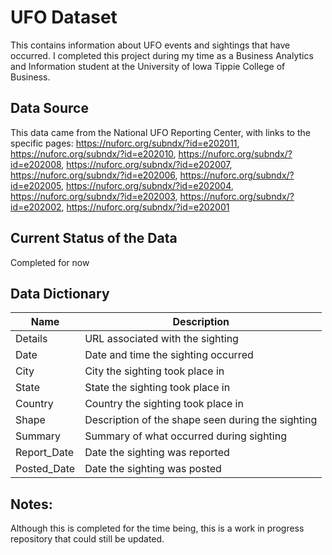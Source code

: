 # UFO Dataset
This contains information about UFO events and sightings that have occurred. I completed this project during my time as a Business Analytics and Information student at the University of Iowa Tippie College of Business.

## Data Source
This data came from the National UFO Reporting Center, with links to the specific pages: https://nuforc.org/subndx/?id=e202011, https://nuforc.org/subndx/?id=e202010, https://nuforc.org/subndx/?id=e202008, https://nuforc.org/subndx/?id=e202007, https://nuforc.org/subndx/?id=e202006, https://nuforc.org/subndx/?id=e202005, https://nuforc.org/subndx/?id=e202004, https://nuforc.org/subndx/?id=e202003, https://nuforc.org/subndx/?id=e202002, https://nuforc.org/subndx/?id=e202001

## Current Status of the Data
Completed for now 

## Data Dictionary
| Name  | Description |
| ------------- | ------------- |
| Details  | URL associated with the sighting  |
| Date  | Date and time the sighting occurred  |
| City  | City the sighting took place in  |
| State  | State the sighting took place in  |
| Country  | Country the sighting took place in  |
| Shape  | Description of the shape seen during the sighting  |
| Summary  | Summary of what occurred during sighting  |
| Report_Date  | Date the sighting was reported  |
| Posted_Date  | Date the sighting was posted  |

## Notes: 
Although this is completed for the time being, this is a work in progress repository that could still be updated.
